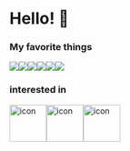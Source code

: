 <h1> 
Hello!  👋
</h1>  
<h3 style="text-align: left;">My favorite things</h3>
<div style="display: flex; align-items: flex-start;">
  <img src="https://skillicons.dev/icons?i=js&perline=1"/>
  <img src="https://skillicons.dev/icons?i=ts&perline=1"/>
  <img src="https://skillicons.dev/icons?i=nextjs&perline=1"/>
  <img src="https://skillicons.dev/icons?i=react&perline=1"/>
  <img src="https://skillicons.dev/icons?i=nestjs&perline=1"/>
  <img src="https://skillicons.dev/icons?i=postgres&perline=1"/>
</div>

<h3 style="text-align: left;">interested in</h3>
<div style="display: flex; align-items: flex-start;">
  <img src="https://techstack-generator.vercel.app/nginx-icon.svg" alt="icon" width="65" height="65" />
  <img src="https://techstack-generator.vercel.app/docker-icon.svg" alt="icon" width="65" height="65" />
  <img src="https://techstack-generator.vercel.app/graphql-icon.svg" alt="icon" width="65" height="65" />
</div>

  






